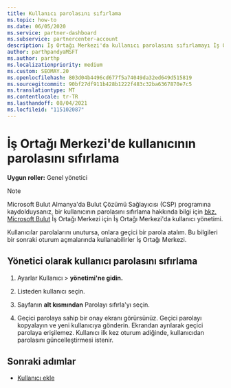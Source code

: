 ```yaml
---
title: Kullanıcı parolasını sıfırlama
ms.topic: how-to
ms.date: 06/05/2020
ms.service: partner-dashboard
ms.subservice: partnercenter-account
description: İş Ortağı Merkezi'da kullanıcı parolasını sıfırlamayı İş Ortağı Merkezi. Kullanıcılar, bir sonraki oturum açmaları için geçici bir parola İş Ortağı Merkezi.
author: parthpandyaMSFT
ms.author: parthp
ms.localizationpriority: medium
ms.custom: SEOMAY.20
ms.openlocfilehash: 803d04b4496cd677f5a74049da32ed649d515819
ms.sourcegitcommit: 90bf27df911b428b1222f483c32ba6367870e7c5
ms.translationtype: MT
ms.contentlocale: tr-TR
ms.lasthandoff: 08/04/2021
ms.locfileid: "115102087"
---
```

# <a name="reset-a-users-password-in-partner-center"></a>İş Ortağı Merkezi'de kullanıcının parolasını sıfırlama

**Uygun roller:** Genel yönetici

> [!NOTE]  
> Microsoft Bulut Almanya'da Bulut Çözümü Sağlayıcısı (CSP) programına kaydolduysanız, bir kullanıcının parolasını sıfırlama hakkında bilgi için [bkz. Microsoft Bulut](user-management-in-partner-center-for-microsoft-cloud-germany.md) İş Ortağı Merkezi için İş Ortağı Merkezi'da kullanıcı yönetimi.

Kullanıcılar parolalarını unutursa, onlara geçici bir parola atalım. Bu bilgileri bir sonraki oturum açmalarında kullanabilirler İş Ortağı Merkezi.

## <a name="reset-a-user-password-as-an-admin"></a>Yönetici olarak kullanıcı parolasını sıfırlama

1. Ayarlar  Kullanıcı &gt; **yönetimi'ne gidin.**

2. Listeden kullanıcı seçin.

3. Sayfanın **alt kısmından** Parolayı sıfırla'yı seçin.

4. Geçici parolaya sahip bir onay ekranı görürsünüz. Geçici parolayı kopyalayın ve yeni kullanıcıya gönderin. Ekrandan ayrılarak geçici parolaya erişilemez. Kullanıcı ilk kez oturum adiğinde, kullanıcıdan parolasını güncelleştirmesi istenir.

## <a name="next-steps"></a>Sonraki adımlar

- [Kullanıcı ekle](create-user-accounts-and-set-permissions.md)